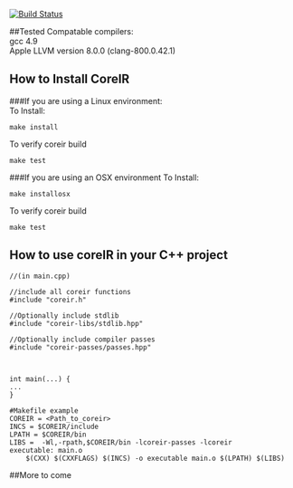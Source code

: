 [![Build Status](https://travis-ci.org/rdaly525/coreir.svg?branch=master)](https://travis-ci.org/rdaly525/coreir)


##Tested Compatable compilers:  
  gcc 4.9  
  Apple LLVM version 8.0.0 (clang-800.0.42.1)  

## How to Install CoreIR

###If you are using a Linux environment:  
  To Install:  
  
    make install
  
  To verify coreir build
    
    make test
  
###If you are using an OSX environment
  To Install:
    
    make installosx

  To verify coreir build
    
    make test

## How to use coreIR in your C++ project
```
//(in main.cpp)

//include all coreir functions
#include "coreir.h"

//Optionally include stdlib
#include "coreir-libs/stdlib.hpp"

//Optionally include compiler passes
#include "coreir-passes/passes.hpp"



int main(...) {
...
}

```

```
#Makefile example
COREIR = <Path_to_coreir>
INCS = $COREIR/include
LPATH = $COREIR/bin
LIBS =  -Wl,-rpath,$COREIR/bin -lcoreir-passes -lcoreir
executable: main.o 
	$(CXX) $(CXXFLAGS) $(INCS) -o executable main.o $(LPATH) $(LIBS) 

```

##More to come
